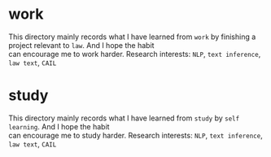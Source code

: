 # work  
This directory mainly records what I have learned from `work` by finishing a project relevant to `law`. And I hope the habit  
can encourage me to work harder. 
Research interests: `NLP`, `text inference`, `law text`, `CAIL`

# study  
This directory mainly records what I have learned from `study` by `self learning`. And I hope the habit  
can encourage me to study harder. 
Research interests: `NLP`, `text inference`, `law text`, `CAIL`
